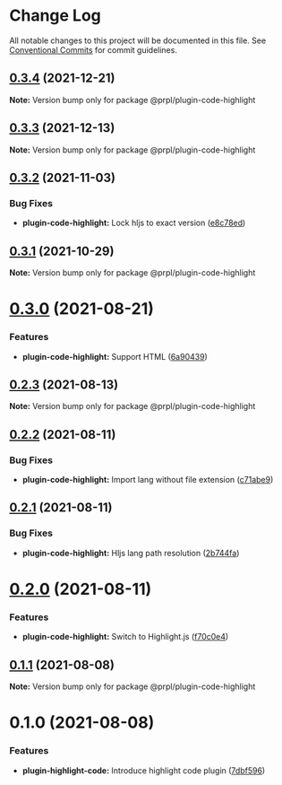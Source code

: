 # Change Log

All notable changes to this project will be documented in this file.
See [Conventional Commits](https://conventionalcommits.org) for commit guidelines.

## [0.3.4](https://github.com/tyhopp/prpl/compare/@prpl/plugin-code-highlight@0.3.3...@prpl/plugin-code-highlight@0.3.4) (2021-12-21)

**Note:** Version bump only for package @prpl/plugin-code-highlight





## [0.3.3](https://github.com/tyhopp/prpl/compare/@prpl/plugin-code-highlight@0.3.2...@prpl/plugin-code-highlight@0.3.3) (2021-12-13)

**Note:** Version bump only for package @prpl/plugin-code-highlight





## [0.3.2](https://github.com/tyhopp/prpl/compare/@prpl/plugin-code-highlight@0.3.1...@prpl/plugin-code-highlight@0.3.2) (2021-11-03)


### Bug Fixes

* **plugin-code-highlight:** Lock hljs to exact version ([e8c78ed](https://github.com/tyhopp/prpl/commit/e8c78ed0dfe706db6df69395f2ff4100912db848))





## [0.3.1](https://github.com/tyhopp/prpl/compare/@prpl/plugin-code-highlight@0.3.0...@prpl/plugin-code-highlight@0.3.1) (2021-10-29)

**Note:** Version bump only for package @prpl/plugin-code-highlight





# [0.3.0](https://github.com/tyhopp/prpl/compare/@prpl/plugin-code-highlight@0.2.3...@prpl/plugin-code-highlight@0.3.0) (2021-08-21)


### Features

* **plugin-code-highlight:** Support HTML ([6a90439](https://github.com/tyhopp/prpl/commit/6a90439935782eee655c43e319ed881dc9b32c4c))





## [0.2.3](https://github.com/tyhopp/prpl/compare/@prpl/plugin-code-highlight@0.2.2...@prpl/plugin-code-highlight@0.2.3) (2021-08-13)

**Note:** Version bump only for package @prpl/plugin-code-highlight





## [0.2.2](https://github.com/tyhopp/prpl/compare/@prpl/plugin-code-highlight@0.2.1...@prpl/plugin-code-highlight@0.2.2) (2021-08-11)


### Bug Fixes

* **plugin-code-highlight:** Import lang without file extension ([c71abe9](https://github.com/tyhopp/prpl/commit/c71abe9158b6f7bba2ee5170770aab7e8e9b442a))





## [0.2.1](https://github.com/tyhopp/prpl/compare/@prpl/plugin-code-highlight@0.2.0...@prpl/plugin-code-highlight@0.2.1) (2021-08-11)


### Bug Fixes

* **plugin-code-highlight:** Hljs lang path resolution ([2b744fa](https://github.com/tyhopp/prpl/commit/2b744fa9e542d52cbb5aadb14efdad0d207bfffe))





# [0.2.0](https://github.com/tyhopp/prpl/compare/@prpl/plugin-code-highlight@0.1.1...@prpl/plugin-code-highlight@0.2.0) (2021-08-11)


### Features

* **plugin-code-highlight:** Switch to Highlight.js ([f70c0e4](https://github.com/tyhopp/prpl/commit/f70c0e4eb4b2a9c111775c4c33d9879a3e146b96))





## [0.1.1](https://github.com/tyhopp/prpl/compare/@prpl/plugin-code-highlight@0.1.0...@prpl/plugin-code-highlight@0.1.1) (2021-08-08)

**Note:** Version bump only for package @prpl/plugin-code-highlight





# 0.1.0 (2021-08-08)


### Features

* **plugin-highlight-code:** Introduce highlight code plugin ([7dbf596](https://github.com/tyhopp/prpl/commit/7dbf596b13c9c9a3b2f438493df2befc9f8d7c88))
